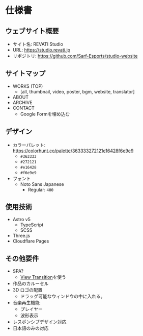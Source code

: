 # 仕様書

<!-- 不足や変更点等があれば随時更新してください。 -->

## ウェブサイト概要

- サイト名: REVATI Studio
- URL: https://studio.revati.jp
- リポジトリ: https://github.com/Sarf-Esports/studio-website

## サイトマップ

- WORKS (TOP)
  - [all, thumbnail, video, poster, bgm, website, translator]
- ABOUT
- ARCHIVE
- CONTACT
  - Google Formを埋め込む

## デザイン

- カラーパレット: https://colorhunt.co/palette/363333272121e16428f6e9e9
  - `#363333`
  - `#272121`
  - `#e16428`
  - `#f6e9e9`
- フォント
  - Noto Sans Japanese
    - Regular: `400`

## 使用技術

- Astro v5
  - TypeScript
  - SCSS
- Three.js
- Cloudflare Pages

## その他要件

- SPA?
  - [View Transition](https://docs.astro.build/ja/guides/view-transitions/)を使う
- 作品のカルーセル
- 3D ロゴの配置
  - ドラッグ可能なウィンドウの中に入れる。
- 音楽再生機能
  - プレイヤー
  - 波形表示
- レスポンシブデザイン対応
- 日本語のみの対応
